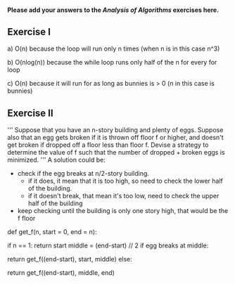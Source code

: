 #### Please add your answers to the **_Analysis of Algorithms_** exercises here.

## Exercise I

a)
O(n) because the loop will run only n times (when n is in this case n^3)

b)
O(nlog(n)) because the while loop runs only half of the n for every for loop

c)
O(n) because it will run for as long as bunnies is > 0 (n in this case is bunnies)

## Exercise II

'''
Suppose that you have an n-story building and plenty of eggs. Suppose also that an egg gets broken if it is thrown off floor f or higher, and doesn't get broken if dropped off a floor less than floor f. Devise a strategy to determine the value of f such that the number of dropped + broken eggs is minimized.
'''
A solution could be:

- check if the egg breaks at n/2-story building.
  - if it does, it mean that it is too high, so need to check the lower half of the building.
  - if it doesn't break, that mean it's too low, need to check the upper half of the building
- keep checking until the building is only one story high, that would be the f floor

def get_f(n, start = 0, end = n):

<!-- If building is only one story, that is f -->

if n == 1:
return start
middle = (end-start) // 2
if egg breaks at middle:
<!-- if egg breaks at middle, try a floor n/2 lower -->
return get_f((end-start), start, middle)
else:
<!-- if egg doesn't break, try a floor n/2 above -->
return get_f((end-start), middle, end)

